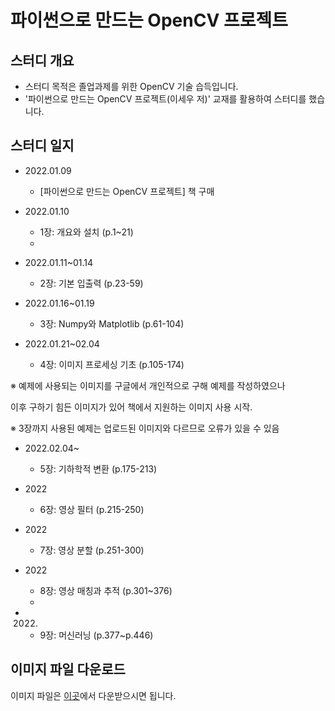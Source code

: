 파이썬으로 만드는 OpenCV 프로젝트
==========================

## 스터디 개요

- 스터디 목적은 졸업과제를 위한 OpenCV 기술 습득입니다.
- '파이썬으로 만드는 OpenCV 프로젝트(이세우 저)' 교재를 활용하여 스터디를 했습니다.

## 스터디 일지

- 2022.01.09
  - [파이썬으로 만드는 OpenCV 프로젝트] 책 구매

- 2022.01.10
  - 1장: 개요와 설치 (p.1~21)
  - 
- 2022.01.11~01.14
  - 2장: 기본 입출력 (p.23-59)

- 2022.01.16~01.19
  - 3장: Numpy와 Matplotlib (p.61-104)

- 2022.01.21~02.04
  - 4장: 이미지 프로세싱 기초 (p.105-174)

※ 예제에 사용되는 이미지를 구글에서 개인적으로 구해 예제를 작성하였으나
   
   이후 구하기 힘든 이미지가 있어 책에서 지원하는 이미지 사용 시작.
   
※ 3장까지 사용된 예제는 업로드된 이미지와 다르므로 오류가 있을 수 있음


- 2022.02.04~
  - 5장: 기하학적 변환 (p.175-213)

- 2022
  - 6장: 영상 필터 (p.215-250)

- 2022
  - 7장: 영상 분할 (p.251-300)

- 2022
  - 8장: 영상 매칭과 추적 (p.301~376)
  - 
- 2022.
  - 9장: 머신러닝 (p.377~p.446)

## 이미지 파일 다운로드

이미지 파일은 [이곳](https://github.com/dltpdn/insightbook.opencv_project_python)에서 다운받으시면 됩니다.
